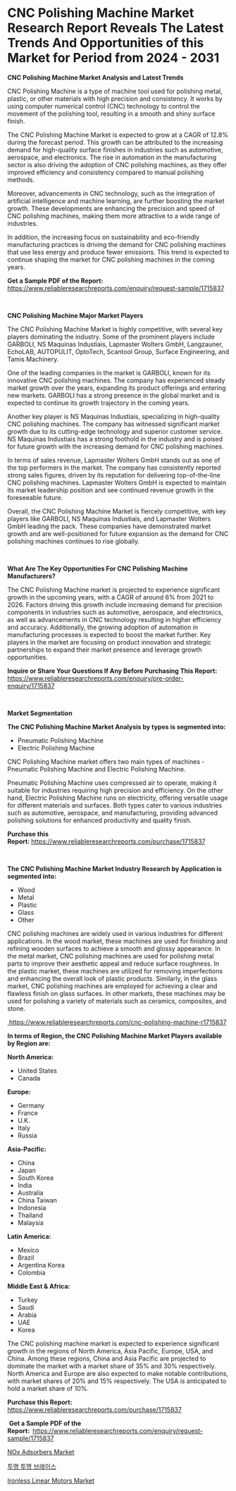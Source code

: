 <p><h1>CNC Polishing Machine Market Research Report Reveals The Latest Trends And Opportunities of this Market for Period from 2024 - 2031</h1></p><p><strong>CNC Polishing Machine Market Analysis and Latest Trends</strong></p>
<p><p>CNC Polishing Machine is a type of machine tool used for polishing metal, plastic, or other materials with high precision and consistency. It works by using computer numerical control (CNC) technology to control the movement of the polishing tool, resulting in a smooth and shiny surface finish.</p><p>The CNC Polishing Machine Market is expected to grow at a CAGR of 12.8% during the forecast period. This growth can be attributed to the increasing demand for high-quality surface finishes in industries such as automotive, aerospace, and electronics. The rise in automation in the manufacturing sector is also driving the adoption of CNC polishing machines, as they offer improved efficiency and consistency compared to manual polishing methods.</p><p>Moreover, advancements in CNC technology, such as the integration of artificial intelligence and machine learning, are further boosting the market growth. These developments are enhancing the precision and speed of CNC polishing machines, making them more attractive to a wide range of industries.</p><p>In addition, the increasing focus on sustainability and eco-friendly manufacturing practices is driving the demand for CNC polishing machines that use less energy and produce fewer emissions. This trend is expected to continue shaping the market for CNC polishing machines in the coming years.</p></p>
<p><strong>Get a Sample PDF of the Report:&nbsp;</strong> <a href="https://www.reliableresearchreports.com/enquiry/request-sample/1715837">https://www.reliableresearchreports.com/enquiry/request-sample/1715837</a></p>
<p>&nbsp;</p>
<p><strong>CNC Polishing Machine Major Market Players</strong></p>
<p><p>The CNC Polishing Machine Market is highly competitive, with several key players dominating the industry. Some of the prominent players include GARBOLI, NS Maquinas Industiais, Lapmaster Wolters GmbH, Langzauner, EchoLAB, AUTOPULIT, OptoTech, Scantool Group, Surface Engineering, and Tamis Machinery.</p><p>One of the leading companies in the market is GARBOLI, known for its innovative CNC polishing machines. The company has experienced steady market growth over the years, expanding its product offerings and entering new markets. GARBOLI has a strong presence in the global market and is expected to continue its growth trajectory in the coming years.</p><p>Another key player is NS Maquinas Industiais, specializing in high-quality CNC polishing machines. The company has witnessed significant market growth due to its cutting-edge technology and superior customer service. NS Maquinas Industiais has a strong foothold in the industry and is poised for future growth with the increasing demand for CNC polishing machines.</p><p>In terms of sales revenue, Lapmaster Wolters GmbH stands out as one of the top performers in the market. The company has consistently reported strong sales figures, driven by its reputation for delivering top-of-the-line CNC polishing machines. Lapmaster Wolters GmbH is expected to maintain its market leadership position and see continued revenue growth in the foreseeable future.</p><p>Overall, the CNC Polishing Machine Market is fiercely competitive, with key players like GARBOLI, NS Maquinas Industiais, and Lapmaster Wolters GmbH leading the pack. These companies have demonstrated market growth and are well-positioned for future expansion as the demand for CNC polishing machines continues to rise globally.</p></p>
<p>&nbsp;</p>
<p><strong>What Are The Key Opportunities For CNC Polishing Machine Manufacturers?</strong></p>
<p><p>The CNC Polishing Machine market is projected to experience significant growth in the upcoming years, with a CAGR of around 6% from 2021 to 2026. Factors driving this growth include increasing demand for precision components in industries such as automotive, aerospace, and electronics, as well as advancements in CNC technology resulting in higher efficiency and accuracy. Additionally, the growing adoption of automation in manufacturing processes is expected to boost the market further. Key players in the market are focusing on product innovation and strategic partnerships to expand their market presence and leverage growth opportunities.</p></p>
<p><strong>Inquire or Share Your Questions If Any Before Purchasing This Report:</strong> <a href="https://www.reliableresearchreports.com/enquiry/pre-order-enquiry/1715837">https://www.reliableresearchreports.com/enquiry/pre-order-enquiry/1715837</a></p>
<p>&nbsp;</p>
<p><strong>Market Segmentation</strong></p>
<p><strong>The CNC Polishing Machine Market Analysis by types is segmented into:</strong></p>
<p><ul><li>Pneumatic Polishing Machine</li><li>Electric Polishing Machine</li></ul></p>
<p><p>CNC Polishing Machine market offers two main types of machines - Pneumatic Polishing Machine and Electric Polishing Machine. </p><p>Pneumatic Polishing Machine uses compressed air to operate, making it suitable for industries requiring high precision and efficiency. On the other hand, Electric Polishing Machine runs on electricity, offering versatile usage for different materials and surfaces. Both types cater to various industries such as automotive, aerospace, and manufacturing, providing advanced polishing solutions for enhanced productivity and quality finish.</p></p>
<p><strong>Purchase this Report:&nbsp;</strong><a href="https://www.reliableresearchreports.com/purchase/1715837">https://www.reliableresearchreports.com/purchase/1715837</a></p>
<p>&nbsp;</p>
<p><strong>The CNC Polishing Machine Market Industry Research by Application is segmented into:</strong></p>
<p><ul><li>Wood</li><li>Metal</li><li>Plastic</li><li>Glass</li><li>Other</li></ul></p>
<p><p>CNC polishing machines are widely used in various industries for different applications. In the wood market, these machines are used for finishing and refining wooden surfaces to achieve a smooth and glossy appearance. In the metal market, CNC polishing machines are used for polishing metal parts to improve their aesthetic appeal and reduce surface roughness. In the plastic market, these machines are utilized for removing imperfections and enhancing the overall look of plastic products. Similarly, in the glass market, CNC polishing machines are employed for achieving a clear and flawless finish on glass surfaces. In other markets, these machines may be used for polishing a variety of materials such as ceramics, composites, and stone.</p></p>
<p><a href="https://www.reliableresearchreports.com/cnc-polishing-machine-r1715837">&nbsp;https://www.reliableresearchreports.com/cnc-polishing-machine-r1715837</a></p>
<p><strong>In terms of Region, the CNC Polishing Machine Market Players available by Region are:</strong></p>
<p>
    <p> <strong> North America: </strong>
        <ul>
            <li>United States</li>
            <li>Canada</li>
        </ul>
        </p> 
    <p> <strong> Europe: </strong>
        <ul>
            <li>Germany</li>
            <li>France</li>
            <li>U.K.</li>
            <li>Italy</li>
            <li>Russia</li>
        </ul>
        </p> 
    <p> <strong> Asia-Pacific: </strong>
        <ul>
            <li>China</li>
            <li>Japan</li>
            <li>South Korea</li>
            <li>India</li>
            <li>Australia</li>
            <li>China Taiwan</li>
            <li>Indonesia</li>
            <li>Thailand</li>
            <li>Malaysia</li>
        </ul>
        </p> 
    <p> <strong> Latin America: </strong>
        <ul>
            <li>Mexico</li>
            <li>Brazil</li>
            <li>Argentina Korea</li>
            <li>Colombia</li>
        </ul>
        </p> 
    <p> <strong> Middle East & Africa: </strong>
        <ul>
            <li>Turkey</li>
            <li>Saudi</li>
            <li>Arabia</li>
            <li>UAE</li>
            <li>Korea</li>
        </ul>
    </p>
    </p>
<p><p>The CNC polishing machine market is expected to experience significant growth in the regions of North America, Asia Pacific, Europe, USA, and China. Among these regions, China and Asia Pacific are projected to dominate the market with a market share of 35% and 30% respectively. North America and Europe are also expected to make notable contributions, with market shares of 20% and 15% respectively. The USA is anticipated to hold a market share of 10%.</p></p>
<p><strong>Purchase this Report: </strong><a href="https://www.reliableresearchreports.com/purchase/1715837">https://www.reliableresearchreports.com/purchase/1715837</a></p>
<p>&nbsp;<strong>Get a Sample PDF of the Report:&nbsp;&nbsp;</strong><a href="https://www.reliableresearchreports.com/enquiry/request-sample/1715837">https://www.reliableresearchreports.com/enquiry/request-sample/1715837</a></p>
<p><strong></strong></p>
<p><p><a href="https://github.com/peachesmcdowel1/Market-Research-Report-List-2/blob/main/nox-adsorbers-market.md">NOx Adsorbers Market</a></p><p><a href="https://github.com/wallacBahrtyinger567686/Market-Research-Report-List-1/blob/main/555984930549.md">투명 투명 브레이스</a></p><p><a href="https://github.com/redneck06/Market-Research-Report-List-3/blob/main/ironless-linear-motors-market.md">Ironless Linear Motors Market</a></p></p>